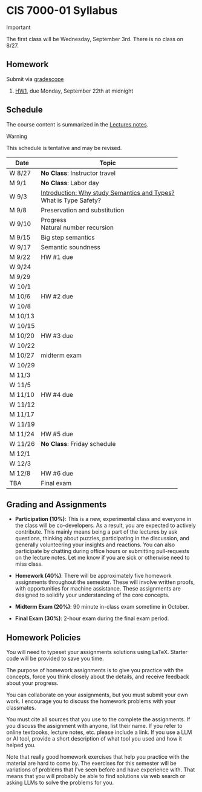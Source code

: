 # CIS 7000-01 Syllabus

> [!IMPORTANT]
> The first class will be Wednesday, September 3rd. There is no class on 8/27.

## Homework

Submit via [gradescope](https://www.gradescope.com/courses/1126105)

1. [HW1](homework/hw1.pdf), due Monday, September 22th at midnight
   

## Schedule

The course content is summarized in the [Lectures notes](notes/plst.pdf).

> [!WARNING]
> This schedule is tentative and may be revised.

| Date    | Topic |
| ------  | ----- |
| W 8/27  | **No Class**: Instructor travel              |
| M 9/1   | **No Class**: Labor day                      |
| W 9/3   | [Introduction: Why study Semantics and Types?](notes/01-introduction.md) <br/> What is Type Safety? | 
| M 9/8   | Preservation and substitution | 
| W 9/10  | Progress <br/> Natural number recursion | 
| M 9/15  | Big step semantics | 
| W 9/17  | Semantic soundness | 
| M 9/22  | HW #1 due |
| W 9/24  | |
| M 9/29  | |
| W 10/1  | |
| M 10/6  | HW #2 due |
| W 10/8  | | 
| M 10/13 | | 
| W 10/15 | | 
| M 10/20 | HW #3 due |
| W 10/22 | | 
| M 10/27 | midterm exam |
| W 10/29 | | 
| M 11/3  | | 
| W 11/5  | | 
| M 11/10 | HW #4 due |
| W 11/12 | | 
| M 11/17 | | 
| W 11/19 | | 
| M 11/24 | HW #5 due | 
| W 11/26 | **No Class**: Friday schedule |
| M 12/1  | |
| W 12/3  | | 
| M 12/8  | HW #6 due | 
| TBA     | Final exam |

## Grading and Assignments

* **Participation (10%)**: This is a new, experimental class and everyone in
the class will be co-developers. As a result, you are expected to actively
contribute. This mainly means being a part of the lectures by ask questions,
thinking about puzzles, participating in the discussion, and generally
volunteering your insights and reactions. You can also participate by chatting
during office hours or submitting pull-requests on the lecture notes. Let me
know if you are sick or otherwise need to miss class.

* **Homework (40%)**: There will be approximately five homework assignments
throughout the semester. These will involve written proofs, with
opportunities for machine assistance. These assignments are designed to
solidify your understanding of the core concepts.

* **Midterm Exam (20%)**: 90 minute in-class exam sometime in October.

* **Final Exam (30%)**: 2-hour exam during the final exam period.

## Homework Policies

You will need to typeset your assignments solutions using LaTeX. Starter code
will be provided to save you time.

The purpose of homework assignments is to give you practice with the concepts,
force you think closely about the details, and receive feedback about your
progress. 

You can collaborate on your assignments, but you must submit your own work. I
encourage you to discuss the homework problems with your classmates.

You must cite all sources that you use to the complete the assignments. If you
discuss the assignment with anyone, list their name. If you refer to online
textbooks, lecture notes, etc. please include a link. If you use a LLM or AI
tool, provide a short description of what tool you used and how it helped you.

Note that really good homework exercises that help you practice with the
material are hard to come by. The exercises for this semester will be
variations of problems that I've seen before and have experience with. That
means that you will probably be able to find solutions via web search or
asking LLMs to solve the problems for you. 


